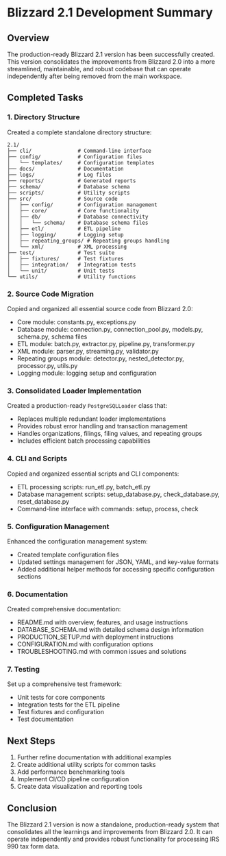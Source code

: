 # Blizzard 2.1 Development Summary

## Overview

The production-ready Blizzard 2.1 version has been successfully created. This version consolidates the improvements from Blizzard 2.0 into a more streamlined, maintainable, and robust codebase that can operate independently after being removed from the main workspace.

## Completed Tasks

### 1. Directory Structure

Created a complete standalone directory structure:
```
2.1/
├── cli/               # Command-line interface
├── config/            # Configuration files
│   └── templates/     # Configuration templates
├── docs/              # Documentation
├── logs/              # Log files
├── reports/           # Generated reports
├── schema/            # Database schema
├── scripts/           # Utility scripts
├── src/               # Source code
│   ├── config/        # Configuration management
│   ├── core/          # Core functionality
│   ├── db/            # Database connectivity
│   │   └── schema/    # Database schema files
│   ├── etl/           # ETL pipeline
│   ├── logging/       # Logging setup
│   ├── repeating_groups/ # Repeating groups handling
│   └── xml/           # XML processing
├── test/              # Test suite
│   ├── fixtures/      # Test fixtures
│   ├── integration/   # Integration tests
│   └── unit/          # Unit tests
└── utils/             # Utility functions
```

### 2. Source Code Migration

Copied and organized all essential source code from Blizzard 2.0:
- Core module: constants.py, exceptions.py
- Database module: connection.py, connection_pool.py, models.py, schema.py, schema files
- ETL module: batch.py, extractor.py, pipeline.py, transformer.py
- XML module: parser.py, streaming.py, validator.py
- Repeating groups module: detector.py, nested_detector.py, processor.py, utils.py
- Logging module: logging setup and configuration

### 3. Consolidated Loader Implementation

Created a production-ready `PostgreSQLLoader` class that:
- Replaces multiple redundant loader implementations
- Provides robust error handling and transaction management
- Handles organizations, filings, filing values, and repeating groups
- Includes efficient batch processing capabilities

### 4. CLI and Scripts

Copied and organized essential scripts and CLI components:
- ETL processing scripts: run_etl.py, batch_etl.py
- Database management scripts: setup_database.py, check_database.py, reset_database.py
- Command-line interface with commands: setup, process, check

### 5. Configuration Management

Enhanced the configuration management system:
- Created template configuration files
- Updated settings management for JSON, YAML, and key-value formats
- Added additional helper methods for accessing specific configuration sections

### 6. Documentation

Created comprehensive documentation:
- README.md with overview, features, and usage instructions
- DATABASE_SCHEMA.md with detailed schema design information
- PRODUCTION_SETUP.md with deployment instructions
- CONFIGURATION.md with configuration options
- TROUBLESHOOTING.md with common issues and solutions

### 7. Testing

Set up a comprehensive test framework:
- Unit tests for core components
- Integration tests for the ETL pipeline
- Test fixtures and configuration
- Test documentation

## Next Steps

1. Further refine documentation with additional examples
2. Create additional utility scripts for common tasks
3. Add performance benchmarking tools
4. Implement CI/CD pipeline configuration
5. Create data visualization and reporting tools

## Conclusion

The Blizzard 2.1 version is now a standalone, production-ready system that consolidates all the learnings and improvements from Blizzard 2.0. It can operate independently and provides robust functionality for processing IRS 990 tax form data.
